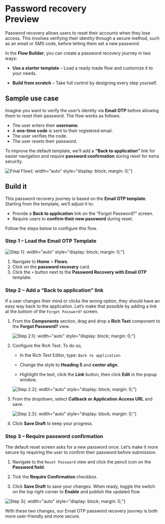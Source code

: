 # Password recovery <div class="md-chip md-chip--preview"><span class="md-chip__label">Preview</span></div>

Password recovery allows users to reset their accounts when they lose access. This involves verifying their identity through a secure method, such as an email or SMS code, before letting them set a new password.

In the **Flow Builder**, you can create a password recovery journey in two ways:

- **Use a starter template** – Load a ready made flow and customize it to your needs.

- **Build from scratch** – Take full control by designing every step yourself.

## Sample use case

Imagine you want to verify the user’s identity via **Email OTP** before allowing them to reset their password. The flow works as follows:

- The user enters their **username**.
- A **one-time code** is sent to their registered email.
- The user verifies the code.
- The user resets their password.

To improve the default template, we’ll add a **“Back to application”** link for easier navigation and require **password confirmation** during reset for extra security.

![Final Flow]({{base_path}}/assets/img/guides/flows/flow-builder-password-recovery-final-flow.png){: width="auto" style="display: block; margin: 0;"}

## Build it

This password recovery journey is based on the **Email OTP template**. Starting from the template, we’ll adjust it to:

- Provide a **Back to application** link on the “Forgot Password?” screen.
- Require users to **confirm their new password** during reset.

Follow the steps below to configure this flow.

### Step 1 – Load the Email OTP Template

![Step 1]({{base_path}}/assets/img/guides/flows/flow-password-recovery-step-01.gif){: width="auto" style="display: block; margin: 0;"}

1. Navigate to **Home** > **Flows**.
2. Click on the **password recovery** card.
3. Click the `+` button next to the **Password Recovery with Email OTP** template.

### Step 2 – Add a “Back to application” link

If a user changes their mind or clicks the wrong option, they should have an easy way back to the application. Let’s make that possible by adding a link at the bottom of the `Forgot Password?` screen.

1. From the **Components** section, drag and drop a **Rich Text** component to the **Forgot Password?** view.

    ![Step 2.1]({{base_path}}/assets/img/guides/flows/flow-password-recovery-step-02-1.gif){: width="auto" style="display: block; margin: 0;"} <br>

2. Configure the Rich Text. To do so,

    - In the Rich Text Editor, type: `Back to application`.  

    - Change the style to **Heading 5** and **center align**.  

    - Highlight the text, click the **Link** button, then click **Edit** in the popup window.  

   ![Step 2.2]({{base_path}}/assets/img/guides/flows/flow-password-recovery-step-02-2.gif){: width="auto" style="display: block; margin: 0;"} <br>

3. From the dropdown, select **Callback or Application Access URL** and save.

   ![Step 2.3]({{base_path}}/assets/img/guides/flows/flow-password-recovery-step-02-3.gif){: width="auto" style="display: block; margin: 0;"} <br>

4. Click **Save Draft** to keep your progress.  

### Step 3 – Require password confirmation

The default reset screen asks for a new password once. Let’s make it more secure by requiring the user to confirm their password before submission.

1. Navigate to the `Reset Password` view and click the pencil icon on the **Password field**.
   
2. Tick the **Require Confirmation** checkbox.
   
3. Click **Save Draft** to save your changes. When ready, toggle the switch on the top right corner to **Enable** and publish the updated flow.

![Step 3]({{base_path}}/assets/img/guides/flows/flow-password-recovery-step-03.gif){: width="auto" style="display: block; margin: 0;"}

With these two changes, our Email OTP password recovery journey is both more user-friendly and more secure.
